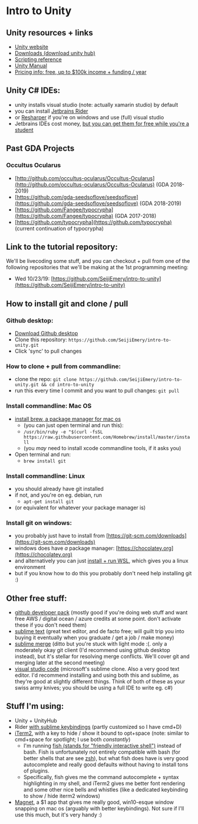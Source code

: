 # Intro to Unity

## Unity resources + links

- [Unity website](https://unity3d.com)
- [Downloads (download unity hub)](https://unity3d.com/get-unity/download)
- [Scripting reference](https://docs.unity3d.com/ScriptReference/)
- [Unity Manual](https://docs.unity3d.com/Manual/index.html)
- [Pricing info: free, up to $100k income + funding / year](https://store.unity.com)

## Unity C# IDEs:

- unity installs visual studio (note: actually xamarin studio) by default
- you can install [Jetbrains Rider](http://jetbrains.com/rider/)
- or [Resharper](https://www.jetbrains.com/resharper/) if you're on windows and use (full) visual studio
- Jetbrains IDEs cost money, [but you can get them for free while you're a student](https://www.jetbrains.com/student/)

## Past GDA Projects

### Occultus Ocularus

- [http://github.com/occultus-ocularus/Occultus-Ocularus](http://github.com/occultus-ocularus/Occultus-Ocularus) (GDA 2018-2019)
- [https://github.com/gda-seedsoflove/seedsoflove](https://github.com/gda-seedsoflove/seedsoflove) (GDA 2018-2019)
- [https://github.com/Fangee/typocrypha](https://github.com/Fangee/typocrypha) (GDA 2017-2018)
- [https://github.com/typocrypha](https://github.com/typocrypha) (current continuation of typocrypha)

## Link to the tutorial repository:

We'll be livecoding some stuff, and you can checkout + pull from one of the following repositories that we'll be making at the 1st programming meeting:

- Wed 10/23/19: [https://github.com/SeijiEmery/intro-to-unity](https://github.com/SeijiEmery/intro-to-unity)

## How to install git and clone / pull

### Github desktop: 

- [Download Github desktop](https://desktop.github.com)
- Clone this repository: `https://github.com/SeijiEmery/intro-to-unity.git`
- Click 'sync' to pull changes

### How to clone + pull from commandline:

- clone the repo: `git clone https://github.com/SeijiEmery/intro-to-unity.git && cd intro-to-unity`
- run this every time I commit and you want to pull changes: `git pull`

### Install commandline: Mac OS

- [install brew, a package manager for mac os](http://brew.sh)
    - (you can just open terminal and run this): 
    - `/usr/bin/ruby -e "$(curl -fsSL https://raw.githubusercontent.com/Homebrew/install/master/install`
    - (you *may* need to install xcode commandline tools, if it asks you)
- Open terminal and run:
    - `brew install git`

### Install commandline: Linux

- you should already have git installed
- if not, and you're on eg. debian, run
    - `apt-get install git`
- (or equivalent for whatever your package manager is)

### Install git on windows:

- you probably just have to install from [https://git-scm.com/downloads](https://git-scm.com/downloads)
- windows does have *a* package manager: [https://chocolatey.org](https://chocolatey.org)
- and alternatively you can just [install + run WSL](https://docs.microsoft.com/en-us/windows/wsl/install-win10), which gives you a linux environment
- but if you know how to do this you probably don't need help installing git :)

## Other free stuff:

- [github developer pack](https://education.github.com/pack) (mostly good if you're doing web stuff and want free AWS / digital ocean / azure credits at some point. don't activate these if you don't need them)
- [sublime text](http://sublimetext.com) (great text editor, and de facto free; will guilt trip you into buying it eventually when you graduate / get a job / make money)
- [sublime merge](http://sublimemerge.com) (ditto but you're stuck with light mode :(. only a moderately okay git client (I'd recommend using github desktop instead), but it's stellar for resolving merge conflicts. We'll cover git and merging later at the second meeting)
- [visual studio code](https://code.visualstudio.com) (microsoft's sublime clone. Also a very good text editor. I'd recommend installing and using both this and sublime, as they're good at slightly different things. Think of both of these as your swiss army knives; you should be using a full IDE to write eg. c#)

## Stuff I'm using:

- Unity + UnityHub
- Rider [with sublime keybindings](https://plugins.jetbrains.com/plugin/12551-sublime-text-keymap) (partly customized so I have cmd+D)
- [iTerm2](https://www.iterm2.com), with a key to hide / show it bound to opt+space (note: similar to cmd+space for spotlight; I use both *constantly*)
    - I'm running [fish (stands for "friendly interactive shell")](https://fishshell.com) instead of bash. Fish is unfortunately not entirely compatible with bash (for better shells that are see [zsh](https://ohmyz.sh)), but what fish does have is very good autocomplete and really good defaults without having to install tons of plugins. 
    - Specifically, fish gives me the command autocomplete + syntax highlighting in my shell, and iTerm2 gives me better font rendering and some other nice bells and whistles (like a dedicated keybinding to show / hide iterm2 windows)
- [Magnet](http://magnet.crowdcafe.com), a $1 app that gives me really good, win10-esque window snapping on mac os (arguably with better keybindings). Not sure if I'll use this much, but it's very handy :)

